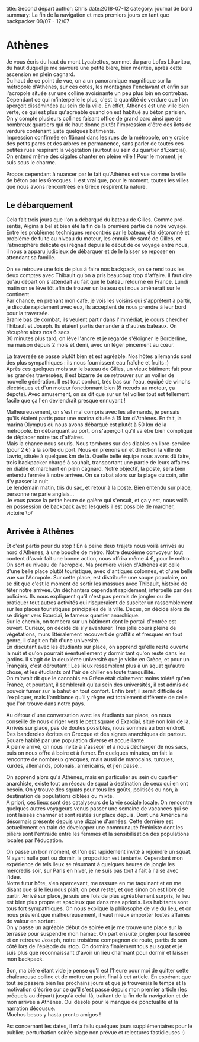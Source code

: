 title: Second départ
author: Chris
date:2018-07-12
category: journal de bord
summary: La fin de la navigation et mes premiers jours en tant que backpacker 09/07 - 12/07

# Athènes

Je vous écris du haut du mont Lycabettus, sommet du parc Lofos Likavitou, du haut duquel je me savoure une petite bière, bien méritée, après cette ascension en plein cagnard.  
Du haut de ce point de vue, on a un panoramique magnifique sur la métropole d'Athènes, sur ces côtes, les montagnes l'enclavant et enfin sur l'acropole située sur une colline avoisinante un peu plus loin en contrebas.  
Cependant ce qui m'interpelle le plus, c'est la quantité de verdure que l'on aperçoit disséminées au sein de la ville. En effet, Athènes est une ville bien verte, ce qui est plus qu'agréable quand on est habitué au béton parisien. On y compte plusieurs collines faisant office de grand parc ainsi que de nombreux quartiers qui de haut donne plutôt l'impression d'être des îlots de verdure contenant juste quelques bâtiments.  
Impression confirmée en flânant dans les rues de la métropole, on y croise des petits parcs et des arbres en permanence, sans parler de toutes ces petites rues respirant la végétation (surtout au sein du quartier d'Exarciai). On entend même des cigales chanter en pleine ville ! Pour le moment, je suis sous le charme.

Propos cependant à nuancer par le fait qu'Athènes est vue comme la ville de béton par les Grecques. Il est vrai que, pour le moment, toutes les villes que nous avons rencontrées en Grèce respirent la nature.

## Le débarquement

Cela fait trois jours que l'on a débarqué du bateau de Gilles. Comme pré-sentis, Aigina a bel et bien été la fin de la première partie de notre voyage.  
Entre les problèmes techniques rencontrés par le bateau, étai détoronné et problème de fuite au niveau du moteur, les ennuis de santé de Gilles, et l'atmosphère délicate qui régnait depuis le début de ce voyage entre nous, il nous a apparu judicieux de débarquer et de le laisser se reposer en attendant sa famille.

On se retrouve une fois de plus à faire nos backpack, on se rend tous les deux comptes avec Thibault qu'on a pris beaucoup trop d'affaire. Il faut dire qu'au départ on s'attendait au fait que le bateau retourne en France. Lundi matin on se lève tôt afin de trouver un bateau qui nous amènerait sur le continent.  
Par chance, en prenant mon café, je vois les voisins qui s'apprêtent à partir, je discute rapidement avec eux, ils acceptent de nous prendre à leur bord pour la traversée.  
Branle bas de combat, ils veulent partir dans l'immédiat, je cours chercher Thibault et Joseph. Ils étaient partis demander à d'autres bateaux. On récupère alors nos 6 sacs.  
30 minutes plus tard, on lève l'ancre et je regarde s'éloigner le Borderline, ma maison depuis 2 mois et demi, avec un léger pincement au cœur.

La traversée se passe plutôt bien et est agréable. Nos hôtes allemands sont des plus sympathiques : ils nous fournissent eau fraîche et fruits :)  
Après ces quelques mois sur le bateau de Gilles, un vieux bâtiment fait pour les grandes traversées, il est bizarre de se retrouver sur un voilier de nouvelle génération. Il est tout confort, très bas sur l'eau, équipé de winchs électriques et d'un moteur fonctionnant bien (8 nœuds au moteur, ça dépote). Avec amusement, on se dit que sur un tel voilier tout est tellement facile que ça l'en deviendrait presque ennuyant !

Malheureusement, on s'est mal compris avec les allemands, je pensais qu'ils étaient partis pour une marina située à 15 km d'Athènes. En fait, la marina Olympus où nous avons débarqué est plutôt à 50 km de la métropole. En débarquant au port, on s'aperçoit qu'il va être bien compliqué de déplacer notre tas d'affaires.  
Mais la chance nous souris. Nous tombons sur des diables en libre-service (pour 2 €) à la sortie du port. Nous en prenons un et direction la ville de Lavrio, située à quelques km de là. Quelle belle équipe nous avons dû faire, trois backpacker chargé à souhait, transportant une partie de leurs affaires en diable et marchant en plein cagnard. Notre objectif, la poste, sera bien entendu fermée à notre arrivée. On se rabat alors sur la plage du coin, afin d'y passer la nuit.  
Le lendemain matin, tris du sac, et retour à la poste. Bien entendu sur place, personne ne parle anglais...  
Je vous passe la petite heure de galère qui s'ensuit, et ça y est, nous voilà en possession de backpack avec lesquels il est possible de marcher, victoire \o/


## Arrivée à Athènes

Et c'est partis pour du stop ! En à peine deux trajets nous voilà arrivés au nord d'Athènes, à une bouche de métro. Notre deuxième convoyeur tout content d'avoir fait une bonne action, nous offrira même 4 €, pour le métro.  
On sort au niveau de l'acropole. Ma première vision d'Athènes est celle d'une belle place plutôt touristique, avec d'antiques colonnes, et d'une belle vue sur l'Acropole. Sur cette place, est distribuée une soupe populaire, on se dit que c'est le moment de sortir les massues avec Thibault, histoire de fêter notre arrivée. On déchantera cependant rapidement, interpellé par des policiers. Ils nous expliquent qu'il n'est pas permis de jongler ou de pratiquer tout autres activités qui risqueraient de susciter un rassemblement sur les places touristiques principales de la ville.  Déçus, on décide alors de se diriger vers Exarciai, le fameux quartier anarchique.  
Sur le chemin, on tombera sur un bâtiment dont le portail d'entrée est ouvert. Curieux, on décide de s'y aventurer. Très jolie cours pleine de végétations, murs littéralement recouvert de graffitis et fresques en tout genre, il s'agit en fait d'une université.  
En discutant avec les étudiants sur place, on apprend qu'elle reste ouverte la nuit et qu'on pourrait éventuellement y dormir tant qu'on reste dans les jardins. Il s'agit de la deuxième université que je visite en Grèce, et pour un Français, c'est déroutant ! Les lieux ressemblent plus à un squat qu'autre chose, et les étudiants ont l'air de chiller en toute tranquillité.  
On m'avait dit que le cannabis en Grèce était clairement moins toléré qu'en France, et pourtant, il semblerait qu'au sein des universités, il est admis de pouvoir fumer sur le bahut en tout confort. Enfin bref, il serait difficile de l'expliquer, mais l'ambiance qu'il y règne est totalement différente de celle que l'on trouve dans notre pays.

Au détour d'une conversation avec les étudiants sur place, on nous conseille de nous diriger vers le petit square d'Exarciai, situé non loin de là. Arrivés sur place, pas de doutes possibles, nous sommes au bon endroit. Des banderoles écrites en Grecque et des signes anarchiques de partout. Square habité par une population diverse et accueillante.  
À peine arrivé, on nous invite à s'asseoir et à nous décharger de nos sacs, puis on nous offre à boire et à fumer. En quelques minutes, on fait la rencontre de nombreux grecques, mais aussi de marocains, turques, kurdes, allemands, polonais, américains, et j'en passe...

On apprend alors qu'à Athènes, mais en particulier au sein du quartier anarchiste, existe tout un réseau de squat à destination de ceux qui en ont besoin. On y trouve des squats pour tous les goûts, politisés ou non, à destination de populations ciblées ou mixte.  
A priori, ces lieux sont des catalyseurs de la vie sociale locale. On rencontre quelques autres voyageurs venus passer une semaine de vacances qui se sont laissés charmer et sont restés sur place depuis. Dont une Américaine désormais présente depuis une dizaine d'années. Cette dernière est actuellement en train de développer une communauté féministe dont les piliers sont l'entraide entre les femmes et la sensibilisation des populations locales par l'éducation.

On passe un bon moment, et l'on est rapidement invité à rejoindre un squat. N'ayant nulle part ou dormir, la proposition est tentante. Cependant mon expérience de tels lieux se résumant à quelques heures de jongle les mercredis soir, sur Paris en hiver, je ne suis pas tout à fait à l'aise avec l'idée.  
Notre futur hôte, s'en apercevant, me rassure en me taquinant et en me disant que si le lieu nous plaît, on peut rester, et que sinon on est libre de partir. Arrivé sur place, je suis une fois de plus agréablement surpris, le lieu est bien plus propre et spacieux que dans mes aprioris. Les habitants sont tous fort sympathiques. On nous explique la philosophe de vie du lieu, et on nous prévient que malheureusement, il vaut mieux emporter toutes affaires de valeur en sortant.  
On y passe un agréable début de soirée et je me trouve une place sur la terrasse pour suspendre mon hamac. On part ensuite jongler pour la soirée et on retrouve Joseph, notre troisième compagnon de route, partis de son côté lors de l'épisode du stop. On dormira finalement tous au squat et je suis plus que reconnaissant d'avoir un lieu charmant pour dormir et laisser mon backpack.

Bon, ma bière étant vide je pense qu'il est l'heure pour moi de quitter cette chaleureuse colline et de mettre un point final à cet article. En espérant que tout se passera bien les prochains jours et que je trouverais le temps et la motivation d'écrire sur ce qu'il s'est passé depuis mon premier article (les préquels au départ) jusqu'à celui-là, traitant de la fin de la navigation et de mon arrivée à Athènes. Oui désolé pour le manque de ponctualité et la narration décousue.  
Muchos besos y hasta pronto amigos !

Ps: concernant les dates, il m'a fallu quelques jours supplémentaires pour le publier; perturbation soirée plage non prévue et relectures fastidieuses :)
